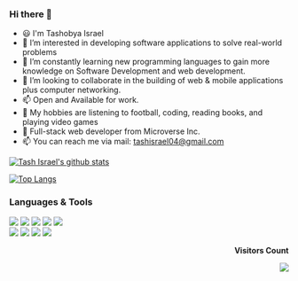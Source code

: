 ### Hi there 👋

- 😃 I'm Tashobya Israel
- 👀 I’m interested in developing software applications to solve real-world problems
- 🌱 I’m constantly learning new programming languages to gain more knowledge on Software Development and web development.
- 💞️ I’m looking to collaborate in the building of web & mobile applications plus computer networking.
- 📫 Open and Available for work.
- 👯 My hobbies are listening to football, coding, reading books, and playing video games
- 🚀 Full-stack web developer from Microverse Inc.
- 📫 You can reach me via mail: tashisrael04@gmail.com


[![Tash Israel's github stats](https://github-readme-stats.vercel.app/api?username=tashisrael&show_icons=true&theme=tokyonight)](https://github.com/tashisrael/github-readme-stats)

[![Top Langs](https://github-readme-stats.vercel.app/api/top-langs/?username=tashisrael&show_icons=true&theme=tokyonight&layout=compact)](https://github.com/tashisrael/github-readme-stats) 


### Languages & Tools

![](https://img.shields.io/badge/code-HTML-orange)
![](https://img.shields.io/badge/code-CSS-blue)
![](https://img.shields.io/badge/code-Android-yellow)
![](https://img.shields.io/badge/code-Javascript-green)
![](https://img.shields.io/badge/code-Bootsrap-purple)<br>
![](https://img.shields.io/badge/tool-ESLint-blue)
![](https://img.shields.io/badge/tool-StyleLint-yellow)
![](https://img.shields.io/badge/tool-Webhint-green)
![](https://img.shields.io/badge/editor-VSCode-green)

<div align="end">
<p><b>Visitors Count</b></p>  
<img src="https://profile-counter.glitch.me/{tashisrael}/count.svg" />
</div>


<!--
**tashisrael/tashisrael** is a ✨ _special_ ✨ repository because its `README.md` (this file) appears on your GitHub profile.

Here are some ideas to get you started:

- 🔭 I’m currently working on ...
- 🌱 I’m currently learning ...
- 👯 I’m looking to collaborate on ...
- 🤔 I’m looking for help with ...
- 💬 Ask me about ...
- 📫 How to reach me: ...
- 😄 Pronouns: ...
- ⚡ Fun fact: ...
-->
